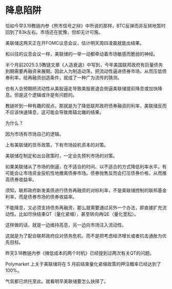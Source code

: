 # 降息陷阱

恰如今早3.19教链内参《熊市信号之辩》中所说的那样，BTC反弹而非反转地暂时回到了83k左右。市场还在犹豫，但却无计可施。

美联储这两天正在开FOMC议息会议，估计明天周四凌晨就能出结果。

和以往的议息会议一样，美联储的一举一动都牵动着市场敏感而脆弱的神经。

半个月前2025.3.5教链文章《人造衰退》中写到，今年美国联邦政府有巨量债务到期需要再融资来展期。因此人为制造动荡，把流动性逼进债券市场，从而压低债券利率，给再融资创造条件，就成了一种广为流传的猜测。

也有人会预期把流动性从美股逼走导致美股衰退会倒逼美联储提前降息或加快降息。但是这个逻辑或许是有问题的。

教链听到一种有趣的观点，那就是为了降低联邦政府债券融资的利率，美联储反而不应该快速降息，这可能会导致南辕北辙的结果。

为什么？

因为市场有市场自己的逻辑。

上有美联储的货币政策，下有市场投机资本的对策。

美联储在制定和出台政策时，一定会先预判市场的对策。

如果美联储从了市场的倒逼，在不适合的时间、以不适合的方式降低利率水平，有可能会让市场资金投机性地撤离债券市场。债券抛售反而会打压债券价格，从而推高债券收益率。

须知，联邦政府新发美债进行债务再融资的对标利率，不是美联储控制的联邦基金利率，而是债券市场的债券收益率。

不能降息，又必须支持债务再融资，那么就需要通过另外一个办法，即直接扩充流动性。比如尽快结束QT（量化紧缩），甚至转向再QE（量化宽松）。

这样做的话，就是一边维持高息，另一边向市场注入流动性。

这就是为了配合联邦政府应对债务危机，而不是把考虑经济增长或者抗击通胀为优先目标。

昨天3.18教链内参《摊低成本的两个时机》已经提到过两次有关QT的问题。

Polymarket 上关于美联储将在 5 月前结束量化紧缩政策的押注概率已经达到了 100%。

气氛都已烘托至此。就看明早美联储要怎么抉择了。
